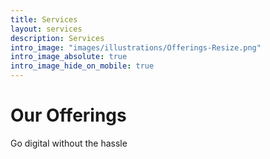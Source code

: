 ```yaml
---
title: Services
layout: services
description: Services
intro_image: "images/illustrations/Offerings-Resize.png"
intro_image_absolute: true
intro_image_hide_on_mobile: true
---
```


# Our Offerings
Go digital without the hassle 
